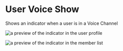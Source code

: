 # User Voice Show

Shows an indicator when a user is in a Voice Channel

![a preview of the indicator in the user profile](https://github.com/user-attachments/assets/48f825e4-fad5-40d7-bb4f-41d5e595aae0)

![a preview of the indicator in the member list](https://github.com/user-attachments/assets/51be081d-7bbb-45c5-8533-d565228e50c1)

